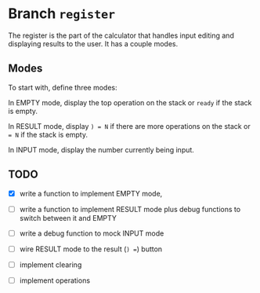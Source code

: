 # Branch `register`

The register is the part of the calculator that handles input editing and
displaying results to the user. It has a couple modes.

## Modes

To start with, define three modes:

In EMPTY mode, display the top operation on the stack or `ready` if the stack is
empty.

In RESULT mode, display `) = N` if there are more operations on the stack or `=
N` if the stack is empty.

In INPUT mode, display the number currently being input. 

## TODO

- [X]   write a function to implement EMPTY mode,

- [ ]   write a function to implement RESULT mode plus debug functions to switch
        between it and EMPTY

- [ ]   write a debug function to mock INPUT mode

- [ ]   wire RESULT mode to the result (`) =`) button

- [ ]   implement clearing

- [ ]   implement operations
